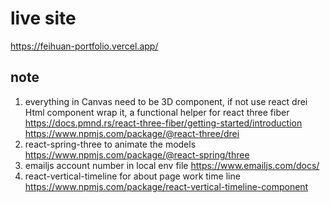 # live site
https://feihuan-portfolio.vercel.app/


## note
1. everything in Canvas need to be 3D component, if not use react drei Html component wrap it, a functional helper for react three fiber https://docs.pmnd.rs/react-three-fiber/getting-started/introduction   https://www.npmjs.com/package/@react-three/drei
2. react-spring-three to animate the models https://www.npmjs.com/package/@react-spring/three
3. emailjs account number in local env file https://www.emailjs.com/docs/
4. react-vertical-timeline for about page work time line https://www.npmjs.com/package/react-vertical-timeline-component
